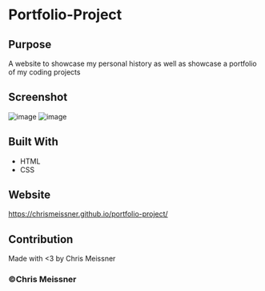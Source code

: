 # Portfolio-Project

## Purpose
A website to showcase my personal history as well as showcase a portfolio of my coding projects

## Screenshot
![image](https://user-images.githubusercontent.com/69017427/96154066-a982be80-0ecb-11eb-8c1a-b4537619a094.png)
![image](https://user-images.githubusercontent.com/69017427/96202948-dfe92980-0f1d-11eb-89e4-5f9df1dfb992.png)


## Built With
* HTML
* CSS

## Website
https://chrismeissner.github.io/portfolio-project/

## Contribution
Made with <3 by Chris Meissner


### &copy;Chris Meissner
